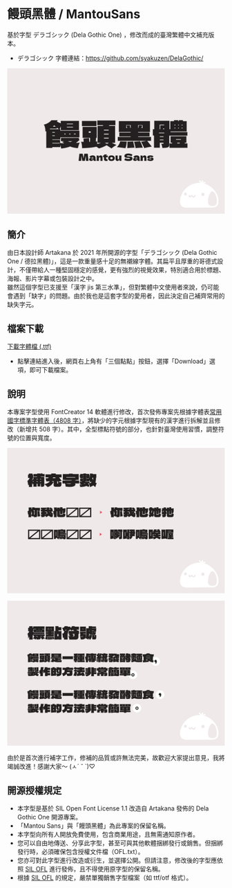 # 饅頭黑體 / MantouSans  

基於字型 デラゴシック (Dela Gothic One) ，修改而成的臺灣繁體中文補充版本。
- デラゴシック 字體連結：https://github.com/syakuzen/DelaGothic/
  
![Image](Img/img-1.jpg)

## 簡介
由日本設計師 Artakana 於 2021 年所開源的字型「デラゴシック (Dela Gothic One / 德拉黑體)」，這是一款重量感十足的無襯線字體。其扁平且厚重的哥德式設計，不僅帶給人一種堅固穩定的感覺，更有強烈的視覺效果，特別適合用於標題、海報、影片字幕或包裝設計之中。  
雖然這個字型已支援至「漢字 jis 第三水準」，但對繁體中文使用者來說，仍可能會遇到「缺字」的問題。由於我也是這套字型的愛用者，因此決定自己補齊常用的缺失字元。

## 檔案下載
[下載字體檔 (.ttf)](https://github.com/mant0u0/MantouSans/blob/main/Font/MantouSans-Regular.ttf)
- 點擊連結進入後，網頁右上角有「三個點點」按鈕，選擇「Download」選項，即可下載檔案。

## 說明
本專案字型使用 FontCreator 14 軟體進行修改，首次發佈專案先根據字體表[常用國字標準字體表（4808 字）](https://home.gamer.com.tw/creationDetail.php?sn=5079333)，將缺少的字元根據字型現有的漢字進行拆解並且修改（新增共 508 字）。其中，全型標點符號的部分，也針對臺灣使用習慣，調整符號的位置與寬度。  
  
![Image](Img/img-2.jpg)  
  
![Image](Img/img-3.jpg)  
  
由於是首次進行補字工作，修補的品質或許無法完美，故歡迎大家提出意見，我將竭誠改進！感謝大家～ (ㅅ´ ˘ `)♡


## 開源授權規定
- 本字型是基於 SIL Open Font License 1.1 改造自 Artakana 發佈的 Dela Gothic One 開源專案。
- 「Mantou Sans」與「饅頭黑體」為此專案的保留名稱。
- 本字型向所有人開放免費使用，包含商業用途，且無需通知原作者。
- 您可以自由地傳送、分享此字型，甚至可與其他軟體捆綁發行或銷售。但捆綁發行時，必須確保包含授權文件檔（OFL.txt）。
- 您亦可對此字型進行改造或衍生，並選擇公開。但請注意，修改後的字型應依照 [SIL OFL](https://scripts.sil.org/cms/scripts/page.php?site_id=nrsi&id=OFL) 進行發佈，且不得使用原字型的保留名稱。
- 根據 [SIL OFL](https://scripts.sil.org/cms/scripts/page.php?site_id=nrsi&id=OFL) 的規定，嚴禁單獨銷售字型檔案（如 ttf/otf 格式）。



